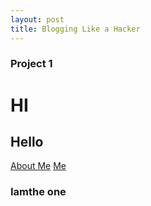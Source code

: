 ```yaml
---
layout: post
title: Blogging Like a Hacker
---
```

<h3>Project 1</h3>


<h1>HI</h1>
<h2>Hello</h2>

<a href="./Journey/001/day1.html" title="About Me">About Me</a>
<a href="https://github.com/DiamondPurvis/100DaysOfCloud/blob/main/README.md" title="About Me"> Me</a>

<h3>Iamthe one</h3>
